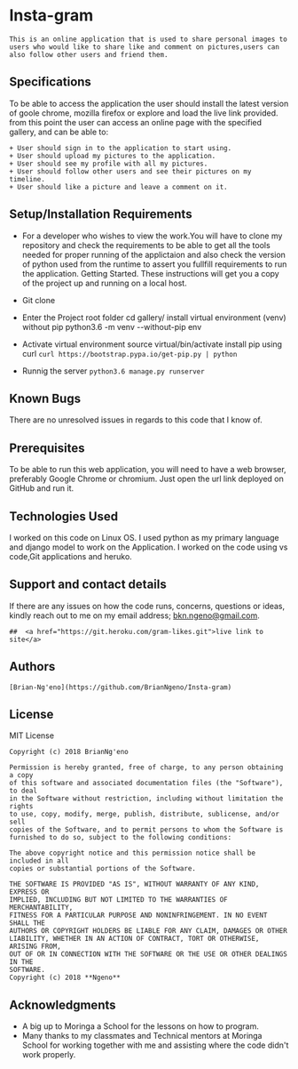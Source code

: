 # Insta-gram
```
This is an online application that is used to share personal images to users who would like to share like and comment on pictures,users can also follow other users and friend them.
```
## Specifications
To be able to access the application the user should install the latest version of goole chrome, mozilla firefox or explore and load the live link provided.
from this point the user can access an online page with the specified gallery, and can be able to:
```
+ User should sign in to the application to start using.
+ User should upload my pictures to the application.
+ User should see my profile with all my pictures.
+ User should follow other users and see their pictures on my timeline.
+ User should like a picture and leave a comment on it.

```
## Setup/Installation Requirements
* For a developer who wishes to view the work.You will have to clone my repository and check the requirements to be able to get all the tools needed for proper running of the applictaion and also check the version of python used from the runtime to assert you fullfill requirements to run the application.
Getting Started.
These instructions will get you a copy of the project up and running on a local host.

+ Git clone 
+ Enter the Project root folder cd gallery/ install virtual environment (venv) without pip python3.6 -m venv --without-pip env 
+ Activate virtual environment source virtual/bin/activate install pip using curl
```curl https://bootstrap.pypa.io/get-pip.py | python```

+ Runnig the server ```python3.6 manage.py runserver```

## Known Bugs
There are no unresolved issues in regards to this code that I know of.

## Prerequisites
To be able to run this web application, you will need to have a web browser, preferably Google Chrome or chromium.
Just open the url link deployed on GitHub and run it.

## Technologies Used
I worked on this code on Linux OS. I used python as my primary language and django model to work on the Application. I worked on  the code using vs code,Git applications and heruko.

## Support and contact details
If there are any issues on how the code runs, concerns, questions or ideas, kindly reach out to me on my email address; 
bkn.ngeno@gmail.com.

```##  <a href="https://git.heroku.com/gram-likes.git">live link to site</a>```
## Authors
```
[Brian-Ng'eno](https://github.com/BrianNgeno/Insta-gram)
```

## License
MIT License
```
Copyright (c) 2018 BrianNg'eno

Permission is hereby granted, free of charge, to any person obtaining a copy
of this software and associated documentation files (the "Software"), to deal
in the Software without restriction, including without limitation the rights
to use, copy, modify, merge, publish, distribute, sublicense, and/or sell
copies of the Software, and to permit persons to whom the Software is
furnished to do so, subject to the following conditions:

The above copyright notice and this permission notice shall be included in all
copies or substantial portions of the Software.

THE SOFTWARE IS PROVIDED "AS IS", WITHOUT WARRANTY OF ANY KIND, EXPRESS OR
IMPLIED, INCLUDING BUT NOT LIMITED TO THE WARRANTIES OF MERCHANTABILITY,
FITNESS FOR A PARTICULAR PURPOSE AND NONINFRINGEMENT. IN NO EVENT SHALL THE
AUTHORS OR COPYRIGHT HOLDERS BE LIABLE FOR ANY CLAIM, DAMAGES OR OTHER
LIABILITY, WHETHER IN AN ACTION OF CONTRACT, TORT OR OTHERWISE, ARISING FROM,
OUT OF OR IN CONNECTION WITH THE SOFTWARE OR THE USE OR OTHER DEALINGS IN THE
SOFTWARE.
Copyright (c) 2018 **Ngeno**
```
## Acknowledgments

* A big up to Moringa a School for the lessons on how to program.
* Many thanks to my classmates and Technical mentors at Moringa School for working together 
   with me and assisting where the code didn't work properly.
